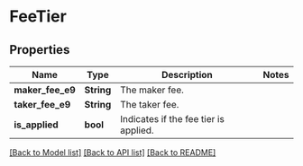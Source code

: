 # FeeTier

## Properties

Name | Type | Description | Notes
------------ | ------------- | ------------- | -------------
**maker_fee_e9** | **String** | The maker fee. | 
**taker_fee_e9** | **String** | The taker fee. | 
**is_applied** | **bool** | Indicates if the fee tier is applied. | 

[[Back to Model list]](../README.md#documentation-for-models) [[Back to API list]](../README.md#documentation-for-api-endpoints) [[Back to README]](../README.md)


